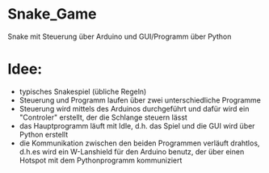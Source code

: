 # Snake_Game
Snake mit Steuerung über Arduino und GUI/Programm über Python
# Idee:
- typisches Snakespiel (übliche Regeln)
- Steuerung und Programm laufen über zwei unterschiedliche Programme
- Steuerung wird mittels des Arduinos durchgeführt und dafür wird ein "Controler" erstellt, der die Schlange steuern lässt
- das Hauptprogramm läuft mit Idle, d.h. das Spiel und die GUI wird über Python erstellt
- die Kommunikation zwischen den beiden Programmen verläuft drahtlos, d.h.es wird ein W-Lanshield für den Arduino benutz, der über einen Hotspot mit dem Pythonprogramm kommuniziert
